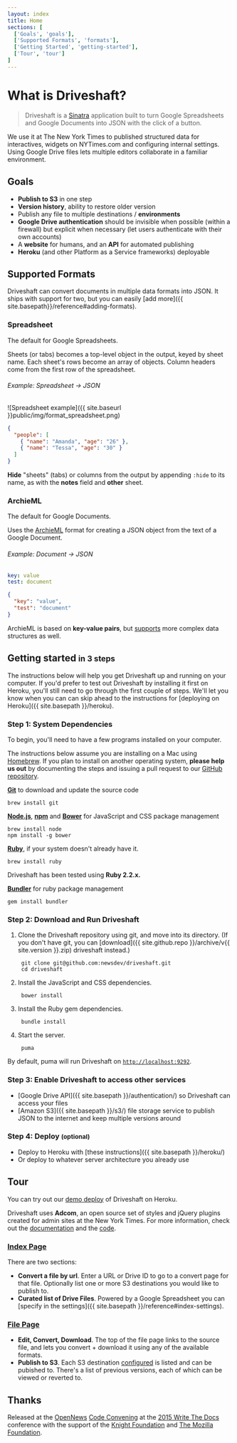 ```yaml
---
layout: index
title: Home
sections: [
  ['Goals', 'goals'],
  ['Supported Formats', 'formats'],
  ['Getting Started', 'getting-started'],
  ['Tour', 'tour']
]
---
```


# What is Driveshaft?

> Driveshaft is a [Sinatra](http://www.sinatrarb.com/) application built to turn Google Spreadsheets and Google Documents into JSON with the click of a button.

We use it at The New York Times to published structured data for interactives, widgets on NYTimes.com and configuring internal settings. Using Google Drive files lets multiple editors collaborate in a familiar environment.

## Goals

* **Publish to S3** in one step
* **Version history**, ability to restore older version
* Publish any file to multiple destinations / **environments**
* **Google Drive authentication** should be invisible when possible (within a firewall) but explicit when necessary (let users authenticate with their own accounts)
* A **website** for humans, and an **API** for automated publishing
* **Heroku** (and other Platform as a Service frameworks) deployable

<h2 id="formats">Supported Formats</h2>

Driveshaft can convert documents in multiple data formats into JSON.  It ships with support for two, but you can easily [add more]({{ site.basepath}}/reference#adding-formats).

### Spreadsheet

The default for Google Spreadsheets.

Sheets (or tabs) becomes a top-level object in the output, keyed by sheet name. Each sheet's rows become an array of objects. Column headers come from the first row of the spreadsheet.

###### Example: Spreadsheet → JSON

![Spreadsheet example]({{ site.baseurl }}public/img/format_spreadsheet.png)

``` json
{
  "people": [
    { "name": "Amanda", "age": "26" },
    { "name": "Tessa", "age": "30" }
  ]
}
```

**Hide** "sheets" (tabs) or columns from the output by appending `:hide` to its name, as with the **notes** field and **other** sheet.

### ArchieML

The default for Google Documents.

Uses the [ArchieML](http://archieml.org/) format for creating a JSON object from the text of a Google Document.

###### Example: Document → JSON

``` yaml
key: value
test: document
```

``` json
{
  "key": "value",
  "test": "document"
}
```

ArchieML is based on **key-value pairs**, but [supports](https://archieml.org/) more complex data structures as well.

<h2 id="getting-started">Getting started <small>in 3 steps</small></h2>

The instructions below will help you get Driveshaft up and running on your computer.  If you'd prefer to test out Driveshaft by installing it first on Heroku, you'll still need to go through the first couple of steps.  We'll let you know when you can  can skip ahead to the instructions for [deploying on Heroku]({{ site.basepath }}/heroku).

### Step 1: System Dependencies

To begin, you'll need to have a few programs installed on your computer.

<div class="highlight">
  <p class="info">The instructions below assume you are installing on a Mac using <a href="http://brew.sh/">Homebrew</a>.  If you plan to install on another operating system, <strong>please help us out</strong> by documenting the steps and issuing a pull request to our <a href="https://github.com/newsdev/driveshaft">GitHub repository</a>.</p>
</div>

**[Git](http://git-scm.com/)** to download and update the source code

    brew install git

**[Node.js](https://nodejs.org/)**, **[npm](https://docs.npmjs.com/getting-started/installing-node)** and **[Bower](http://bower.io/)** for JavaScript and CSS package management

    brew install node
    npm install -g bower

**[Ruby](https://www.ruby-lang.org/en/documentation/installation/)**, if your system doesn't already have it.

    brew install ruby

<div class="highlight">
  <p class="info">Driveshaft has been tested using <strong>Ruby 2.2.x.</strong></p>
</div>

**[Bundler](http://bundler.io/)** for ruby package management

    gem install bundler

### Step 2: Download and Run Driveshaft

1. Clone the Driveshaft repository using git, and move into its directory. (If you don't have git, you can [download]({{ site.github.repo }}/archive/v{{ site.version }}.zip) driveshaft instead.)

        git clone git@github.com:newsdev/driveshaft.git
        cd driveshaft

1. Install the JavaScript and CSS dependencies.

        bower install

1. Install the Ruby gem dependencies.

        bundle install

1. Start the server.

        puma

By default, puma will run Driveshaft on [`http://localhost:9292`](http://localhost:9292).

### Step 3: Enable Driveshaft to access other services

* [Google Drive API]({{ site.basepath }}/authentication/) so Driveshaft can access your files
* [Amazon S3]({{ site.basepath }}/s3/) file storage service to publish JSON to the internet and keep multiple versions around

### Step 4: Deploy <small>(optional)</small>

* Deploy to Heroku with [these instructions]({{ site.basepath }}/heroku/)
* Or deploy to whatever server architecture you already use

## Tour

You can try out our [demo deploy](https://gentle-caverns-1193.herokuapp.com/index) of Driveshaft on Heroku.

<div class="highlight">
  <p class="info">Driveshaft uses <strong>Adcom</strong>, an open source set of styles and jQuery plugins created for admin sites at the New York Times.  For more information, check out the <a href="https://newsdev.github.io/adcom/">documentation</a> and the <a href="https://github.com/newsdev/adcom">code</a>.</p>
</div>

### [Index Page](https://gentle-caverns-1193.herokuapp.com/index)

There are two sections:

* **Convert a file by url**. Enter a URL or Drive ID to go to a convert page for that file. Optionally list one or more S3 destinations you would like to publish to.
* **Curated list of Drive Files**. Powered by a Google Spreadsheet you can [specify in the settings]({{ site.basepath }}/reference#index-settings).

### [File Page](https://gentle-caverns-1193.herokuapp.com/1tnOVclrcAEVaDSlWPHgIZ7l9rSZMB6OideHeYf3QFpk)

* **Edit, Convert, Download**. The top of the file page links to the source file, and lets you convert + download it using any of the available formats.
* **Publish to S3**. Each S3 destination [configured](#TKTK) is listed and can be pubished to. There's a list of previous versions, each of which can be viewed or reverted to.

## Thanks

Released at the [OpenNews](http://opennews.org/) [Code Convening](http://opennews.org/blog/code-convening-wtd/) at the [2015 Write The Docs](http://www.writethedocs.org/conf/na/2015/) conference with the support of the [Knight Foundation](http://www.knightfoundation.org/) and [The Mozilla Foundation](https://www.mozilla.org/en-US/foundation/).
